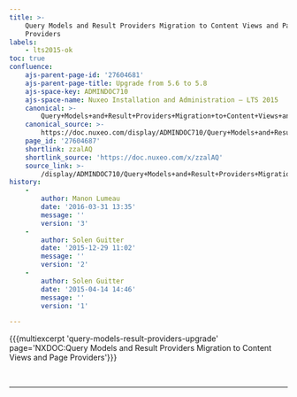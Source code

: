 ```yaml
---
title: >-
    Query Models and Result Providers Migration to Content Views and Page
    Providers
labels:
    - lts2015-ok
toc: true
confluence:
    ajs-parent-page-id: '27604681'
    ajs-parent-page-title: Upgrade from 5.6 to 5.8
    ajs-space-key: ADMINDOC710
    ajs-space-name: Nuxeo Installation and Administration — LTS 2015
    canonical: >-
        Query+Models+and+Result+Providers+Migration+to+Content+Views+and+Page+Providers
    canonical_source: >-
        https://doc.nuxeo.com/display/ADMINDOC710/Query+Models+and+Result+Providers+Migration+to+Content+Views+and+Page+Providers
    page_id: '27604687'
    shortlink: zzalAQ
    shortlink_source: 'https://doc.nuxeo.com/x/zzalAQ'
    source_link: >-
        /display/ADMINDOC710/Query+Models+and+Result+Providers+Migration+to+Content+Views+and+Page+Providers
history:
    - 
        author: Manon Lumeau
        date: '2016-03-31 13:35'
        message: ''
        version: '3'
    - 
        author: Solen Guitter
        date: '2015-12-29 11:02'
        message: ''
        version: '2'
    - 
        author: Solen Guitter
        date: '2015-04-14 14:46'
        message: ''
        version: '1'

---
```

{{{multiexcerpt 'query-models-result-providers-upgrade' page='NXDOC:Query Models and Result Providers Migration to Content Views and Page Providers'}}}

&nbsp;

* * *
